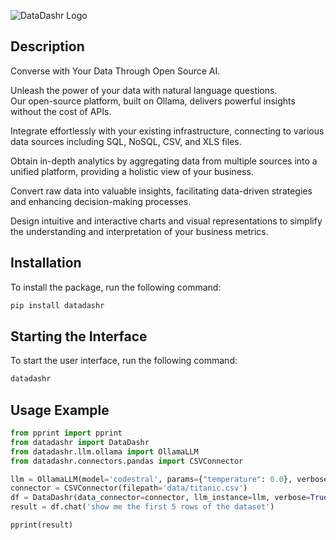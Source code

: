 ![DataDashr Logo](https://www.datadashr.com/wp-content/uploads/2024/06/datadashr.svg)

## Description

Converse with Your Data Through Open Source AI.

Unleash the power of your data with natural language questions.  
Our open-source platform, built on Ollama, delivers powerful insights without the cost of APIs.

Integrate effortlessly with your existing infrastructure, connecting to various data sources including SQL, NoSQL, CSV, and XLS files.

Obtain in-depth analytics by aggregating data from multiple sources into a unified platform, providing a holistic view of your business.

Convert raw data into valuable insights, facilitating data-driven strategies and enhancing decision-making processes.

Design intuitive and interactive charts and visual representations to simplify the understanding and interpretation of your business metrics.

## Installation

To install the package, run the following command:

```bash
pip install datadashr
```

## Starting the Interface

To start the user interface, run the following command:

```bash
datadashr
```

## Usage Example

```python
from pprint import pprint
from datadashr import DataDashr
from datadashr.llm.ollama import OllamaLLM
from datadashr.connectors.pandas import CSVConnector

llm = OllamaLLM(model='codestral', params={"temperature": 0.0}, verbose=False)
connector = CSVConnector(filepath='data/titanic.csv')
df = DataDashr(data_connector=connector, llm_instance=llm, verbose=True, enable_cache=False, enable_vector=True, format_type='rich')
result = df.chat('show me the first 5 rows of the dataset')

pprint(result)
```
